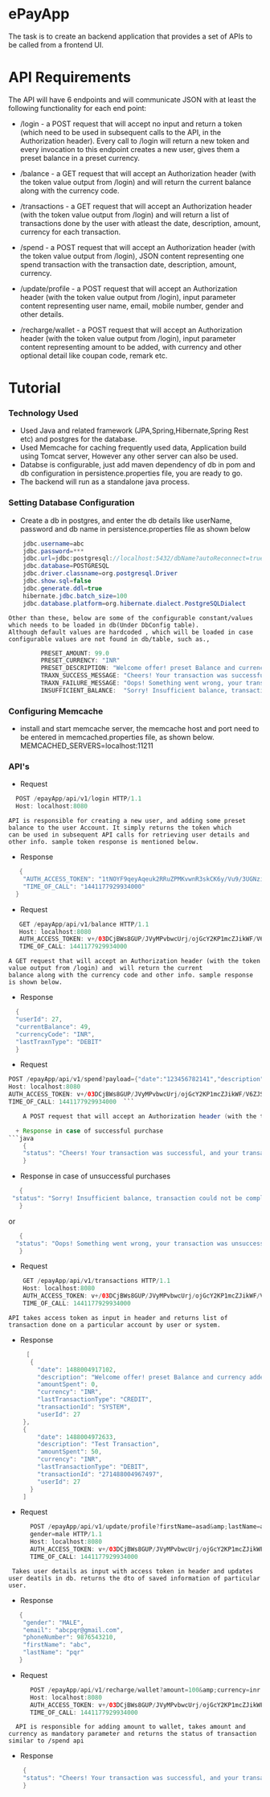 # ePayApp
The task is to create an backend application that provides a set of APIs to be called from a frontend UI.
# API Requirements
The API will have 6 endpoints and will communicate JSON with at least the following functionality for each end point:

* /login -  a POST request that will accept no input and return a token (which need to be used in subsequent calls to the API, in the Authorization header). Every call  to /login will return a new token and every invocation to this endpoint creates a new user, gives them a preset balance in a preset currency. 

* /balance -  a GET request that will accept an Authorization header (with the token value output from /login) and  will return the current balance along with the currency code.

* /transactions - a GET request that will accept an Authorization header (with the token value output from /login) and  will return a list of transactions done by the user with atleast the date, description, amount, currency for each transaction.

* /spend - a POST request that will accept an Authorization header (with the token value output from /login), JSON content representing one spend transaction with the transaction date, description, amount, currency.

* /update/profile - a POST request that will accept an Authorization header (with the token value output from /login),  input parameter  content representing user name, email, mobile number, gender and other details.

* /recharge/wallet - a POST request that will accept an Authorization header (with the token value output from /login),  input parameter  content representing amount to be added, with currency and other optional detail like coupan code, remark etc.



# Tutorial

### Technology Used

+ Used Java and related framework (JPA,Spring,Hibernate,Spring Rest etc) and postgres for the database. 
+ Used Memcache for caching frequently used data, Application build using Tomcat server, However any other server can also be used.
+ Databse is configurable, just add maven dependency of db in pom and db configuration in persistence.properties file, you are ready to go. 
+ The backend will run as a standalone java process. 

### Setting Database Configuration
  + Create a db in postgres, and enter the db details like userName, password and db name in persistence.properties file as shown below
```java
    jdbc.username=abc   
    jdbc.password=***   
    jdbc.url=jdbc:postgresql://localhost:5432/dbName?autoReconnect=true&useUnicode=true&characterEncoding=UTF-   8&connectionCollation=utf8_unicode_ci&characterSetResults=UTF-8   
    jdbc.database=POSTGRESQL  
    jdbc.driver.classname=org.postgresql.Driver   
    jdbc.show.sql=false   
    jdbc.generate.ddl=true  
    hibernate.jdbc.batch_size=100   
    jdbc.database.platform=org.hibernate.dialect.PostgreSQLDialect  
```    
    Other than these, below are some of the configurable constant/values which needs to be loaded in db(Under DbConfig table). 
    Although default values are hardcoded , which will be loaded in case configurable values are not found in db/table, such as., 
    
```java        
         PRESET_AMOUNT: 99.0
         PRESET_CURRENCY: "INR"
         PRESET_DESCRIPTION: "Welcome offer! preset Balance and currency added to account."
         TRAXN_SUCCESS_MESSAGE: "Cheers! Your transaction was successful, and your transaction Id is : "
         TRAXN_FAILURE_MESSAGE: "Oops! Something went wrong, your transaction was unsuccessful."
         INSUFFICIENT_BALANCE:  "Sorry! Insufficient balance, transaction could not be completed."
 ```
    
  
### Configuring Memcache
  + install and start memcache server, the memcache host and port need to be entered in memcached.properties file, as shown below.              MEMCACHED_SERVERS=localhost:11211
  
###  API's

  + Request
  ```java
    POST /epayApp/api/v1/login HTTP/1.1
    Host: localhost:8080
  ```
    API is responsible for creating a new user, and adding some preset balance to the user Account. It simply returns the token which       can be used in subsequent API calls for retrieving user details and other info. sample token response is mentioned below.
 
  + Response
```java   
   {
    "AUTH_ACCESS_TOKEN": "1tNOYF9qeyAqeuk2RRuZPMKvwnR3skCK6y/Vu9/3UGNzi/+Ezob1t6YLCtc46FJs",
    "TIME_OF_CALL": "1441177929934000"
  }
```  
  + Request
```java    
   GET /epayApp/api/v1/balance HTTP/1.1
   Host: localhost:8080
   AUTH_ACCESS_TOKEN: v+/03DCjBWs8GUP/JVyMPvbwcUrj/ojGcY2KP1mcZJikWF/V6ZJSvtEy6DP2jy+2
   TIME_OF_CALL: 1441177929934000
```
    A GET request that will accept an Authorization header (with the token value output from /login) and  will return the current           balance along with the currency code and other info. sample response is shown below.
    
  + Response
  ```java
    {
    "userId": 27,
    "currentBalance": 49,
    "currencyCode": "INR",
    "lastTraxnType": "DEBIT"
    }
 ```   
  + Request
```java
POST /epayApp/api/v1/spend?payload={"date":"123456782141","description":"test Transaction", "debitedAmount": 101.0, "currency":0 } HTTP/1.1
Host: localhost:8080
AUTH_ACCESS_TOKEN: v+/03DCjBWs8GUP/JVyMPvbwcUrj/ojGcY2KP1mcZJikWF/V6ZJSvtEy6DP2jy+2
TIME_OF_CALL: 1441177929934000  ```

    A POST request that will accept an Authorization header (with the token value output from /login), JSON payload content representing one spend transaction with the transaction date, description, amount, currency etc. It will simply return status of Your transaction with transaaction Id(In case of successful transaction).

  + Response in case of successful purchase
```java
    {
    "status": "Cheers! Your transaction was successful, and your transaction Id is : 271488004967497"
    }
 ```
  + Response in case of unsuccessful purchases
 ```java 
    {
  "status": "Sorry! Insufficient balance, transaction could not be completed."
    }
``` 
   or
```java  
   {
  "status": "Oops! Something went wrong, your transaction was unsuccessful."
   }
```
  + Request
```java
    GET /epayApp/api/v1/transactions HTTP/1.1
    Host: localhost:8080
    AUTH_ACCESS_TOKEN: v+/03DCjBWs8GUP/JVyMPvbwcUrj/ojGcY2KP1mcZJikWF/V6ZJSvtEy6DP2jy+2
    TIME_OF_CALL: 1441177929934000
```
    API takes access token as input in header and returns list of transaction done on a particular account by user or system.
    
  + Response
```java
     [
      {
        "date": 1488004917102,
        "description": "Welcome offer! preset Balance and currency added to account.",
        "amountSpent": 0,
        "currency": "INR",
        "lastTransactionType": "CREDIT",
        "transactionId": "SYSTEM",
        "userId": 27
    },
    {
        "date": 1488004972633,
        "description": "Test Transaction",
        "amountSpent": 50,
        "currency": "INR",
        "lastTransactionType": "DEBIT",
        "transactionId": "271488004967497",
        "userId": 27
      }
    ]
```
  + Request
```java
      POST /epayApp/api/v1/update/profile?firstName=asad&amp;lastName=ali&amp;email=asadali@gmail.com&amp;mobileNumber=123456789&amp;
      gender=male HTTP/1.1
      Host: localhost:8080
      AUTH_ACCESS_TOKEN: v+/03DCjBWs8GUP/JVyMPvbwcUrj/ojGcY2KP1mcZJikWF/V6ZJSvtEy6DP2jy+2
      TIME_OF_CALL: 1441177929934000
```
     Takes user details as input with access token in header and updates user deatils in db. returns the dto of saved information of particular user.
 
  + Response
```java
   {
    "gender": "MALE",
    "email": "abcpqr@gmail.com",
    "phoneNumber": 9876543210,
    "firstName": "abc",
    "lastName": "pqr"
   }
```
  + Request
```java
      POST /epayApp/api/v1/recharge/wallet?amount=100&amp;currency=inr HTTP/1.1
      Host: localhost:8080
      AUTH_ACCESS_TOKEN: v+/03DCjBWs8GUP/JVyMPvbwcUrj/ojGcY2KP1mcZJikWF/V6ZJSvtEy6DP2jy+2
      TIME_OF_CALL: 1441177929934000
```
      API is responsible for adding amount to wallet, takes amount and currency as mandatory parameter and returns the status of transaction similar to /spend api
  + Response
```java
    {
    "status": "Cheers! Your transaction was successful, and your transaction Id is : 141488022418114"
    }
```
